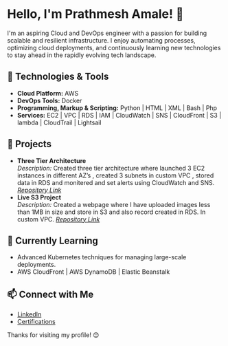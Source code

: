 # Hello, I'm Prathmesh Amale! 👋

I'm an aspiring Cloud and DevOps engineer with a passion for building scalable and resilient infrastructure. 
I enjoy automating processes, optimizing cloud deployments, and continuously learning new technologies to stay ahead in the rapidly evolving tech landscape.

## 🔧 Technologies & Tools
- **Cloud Platform:** AWS
- **DevOps Tools:** Docker
- **Programming, Markup & Scripting:** Python | HTML | XML | Bash | Php
- **Services:** EC2 | VPC | RDS | IAM | CloudWatch | SNS | CloudFront | S3 | lambda | CloudTrail | Lightsail 

## 🚀 Projects
- **Three Tier Architecture**  
  *Description:* Created three tier architecture where launched 3 EC2 instances in different AZ’s ,
  created 3 subnets in custom VPC ,
  stored data in RDS and monitered and set alerts using CloudWatch and SNS.
  *[Repository Link](https://github.com/prathmesh2102003/AWS-3TA.git)*
 - **Live S3 Project**  
  *Description:* Created a webpage where I have uploaded images less than 1MB in size
   and store in S3 and also record created in RDS. In custom VPC.
  *[Repository Link](https://github.com/prathmesh2102003/AWS-3TA.git)*  

## 🌱 Currently Learning
- Advanced Kubernetes techniques for managing large-scale deployments.
- AWS CloudFront | AWS DynamoDB | Elastic Beanstalk 

## 📫 Connect with Me
- [LinkedIn](https://www.linkedin.com/in/prathmesh-amale-3ba238312/)
- [Certifications](https://drive.google.com/drive/folders/14mNtmLjlSg7qnljLXkJiUiluKZsxCvtU)


Thanks for visiting my profile! 😊

